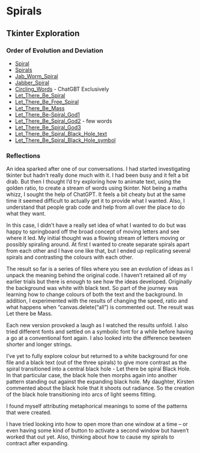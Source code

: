 # Spirals

## Tkinter Exploration

### Order of Evolution and Deviation

- [Spiral](Spiral.py)
- [Spirals](Spirals.py)
- [Jab_Worm_Spiral](Jab_Worm_Spiral.py)
- [Jabber_Spiral](Jabber_Spiral.py)
- [Circling_Words](Circling_Words.py) - ChatGBT Exclusively
- [Let_There_Be_Spiral](Let_There_Be_Spiral.py)
- [Let_There_Be_Free_Spiral](Let_There_Be_Free_Spiral.py)
- [Let_There_Be_Mass](Let_There_Be_Mass.py)
- [Let_There_Be-Spiral_God1](Let_There_Be_Spiral_God_copy.py)
- [Let_There_Be_Spiral_God2](Let_There_Be_Spiral_God_copy2.py) - few words 
- [Let_There_Be_Spiral_God3](Let_There_Be_Spiral_God_copy3.py)
- [Let_There_Be_Spiral_Black_Hole_text](Let_There_Be_Spiral_Black_Hole_text.py)
- [Let_There_Be_Spiral_Black_Hole_symbol](Let_There_Be_Spiral_Black_Hole_symbol.py)


### Reflections

An idea sparked after one of our conversations. I had started investigating tkinter but hadn’t really done much with it. I had been busy and it felt a bit drab. But then I thought I’d try exploring how to animate text, using the golden ratio, to create a stream of words using tkinter. Not being a maths whizz, I sought the help of ChatGPT. It feels a bit cheaty but at the same time it seemed difficult to actually get it to provide what I wanted. Also, I understand that people grab code and help from all over the place to do what they want.

In this case, I didn’t have a really set idea of what I wanted to do but was happy to springboard off the broad concept of moving letters and see where it led. My initial thought was a flowing stream of letters moving or possibly spiraling around. At first I wanted to create separate spirals apart from each other and I have one like that, but I ended up replicating several spirals and contrasting the colours with each other.  

The result so far is a series of files where you see an evolution of ideas as I unpack the meaning behind the original code. I haven’t retained all of my earlier trials but there is enough to see how the ideas developed. Originally the background was white with black text. So part of the journey was learning how to change colours of both the text and the background. In addition, I experimented with the results of changing the speed, ratio and what happens when “canvas.delete(“all”) is commented out. The result was Let there be Mass.

Each new version provoked a laugh as I watched the results unfold. I also tried different fonts and settled on a symbolic font for a while before having a go at a conventional font again. I also looked into the difference bewteen shorter and longer strings.

I’ve yet to fully explore colour but returned to a white background for one file and a black text (out of the three spirals) to give more contrast as the spiral transitioned into a central black hole - Let there be spiral Black Hole. In that particular case, the black hole then morphs again into another pattern standing out against the expanding black hole. My daughter, Kirsten commented about the black hole that it shoots out radiance. So the creation of the black hole transitioning into arcs of light seems fitting.

I found myself attributing metaphorical meanings to some of the patterns that were created. 

I have tried looking into how to open more than one window at a time – or even having some kind of button to activate a second window but haven’t worked that out yet. Also, thinking about how to cause my spirals to contract after expanding.
